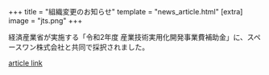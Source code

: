 +++
title = "組織変更のお知らせ"
template = "news_article.html"
[extra]
image = "jts.png"
+++

経済産業省が実施する「令和2年度 産業技術実用化開発事業費補助金」に、スペースワン株式会社と共同で採択されました。

[article link](https://sii.or.jp/space02/decision.html)
